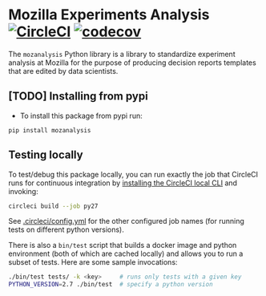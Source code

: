 # Mozilla Experiments Analysis [![CircleCI](https://circleci.com/gh/mozilla/mozanalysis.svg?style=svg)](https://circleci.com/gh/mozilla/mozanalysis) [![codecov](https://codecov.io/gh/mozilla/mozanalysis/branch/master/graph/badge.svg)](https://codecov.io/gh/mozilla/mozanalysis)

The `mozanalysis` Python library is a library to standardize experiment analysis
at Mozilla for the purpose of producing decision reports templates that are
edited by data scientists.

## [TODO] Installing from pypi
- To install this package from pypi run:
```
pip install mozanalysis
```

## Testing locally

To test/debug this package locally, you can run exactly the job that
CircleCI runs for continuous integration by
[installing the CircleCI local CLI](https://circleci.com/docs/2.0/local-cli/#installing-the-circleci-local-cli-on-macos-and-linux-distros)
and invoking:

```bash
circleci build --job py27
```

See [.circleci/config.yml](https://github.com/mozilla/mozanalysis/blob/master/.circleci/config.yml)
for the other configured job names (for running tests on different python versions).

There is also a `bin/test` script that builds a docker image and
python environment (both of which are cached locally) and allows
you to run a subset of tests. Here are some sample invocations:

```bash
./bin/test tests/ -k <key>     # runs only tests with a given key
PYTHON_VERSION=2.7 ./bin/test  # specify a python version
```
